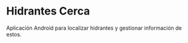 <h1>Hidrantes Cerca</h1>
<p>Aplicación Android para localizar hidrantes y gestionar información de estos.</p>
